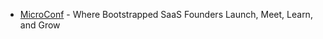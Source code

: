 

* [MicroConf](https://microconf.com/) - Where Bootstrapped SaaS Founders Launch, Meet, Learn, and Grow
